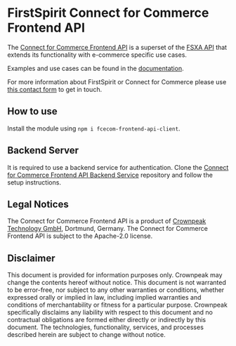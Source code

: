 # FirstSpirit Connect for Commerce Frontend API

The [Connect for Commerce Frontend API](https://www.npmjs.com/package/fcecom-frontend-api-client) is a superset of
the [FSXA API](https://www.npmjs.com/package/fsxa-api) that extends its functionality with e-commerce specific use
cases.

Examples and use cases can be found in
the [documentation](https://docs.e-spirit.com/ecom/fsconnect-com-frontend-api/latest).

For more information about FirstSpirit or Connect for Commerce please use [this contact form](https://www.crownpeak.com/contact-us) to get in touch.

## How to use

Install the module using `npm i fcecom-frontend-api-client`.

## Backend Server
It is required to use a backend service for authentication.
Clone the [Connect for Commerce Frontend API Backend Service](https://github.com/e-Spirit/fcecom-frontend-api-backend) repository and follow the setup instructions.

## Legal Notices

The Connect for Commerce Frontend API is a product of [Crownpeak Technology GmbH](https://www.crownpeak.com), Dortmund, Germany. The Connect for Commerce Frontend API is subject to the Apache-2.0 license.

## Disclaimer

This document is provided for information purposes only. Crownpeak may change the contents hereof without notice. This document is not warranted to be error-free, nor subject to any other warranties or conditions, whether expressed orally or implied in law, including implied warranties and conditions of merchantability or fitness for a particular purpose. Crownpeak specifically disclaims any liability with respect to this document and no contractual obligations are formed either directly or indirectly by this document. The technologies, functionality, services, and processes described herein are subject to change without notice.

